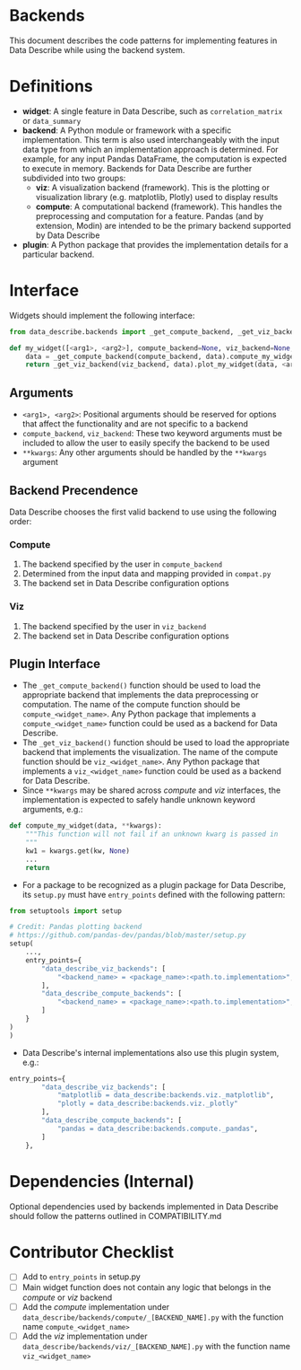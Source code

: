 Backends
========

This document describes the code patterns for implementing features in Data Describe while using the backend system.

# Definitions
- **widget**: A single feature in Data Describe, such as `correlation_matrix` or `data_summary`
- **backend**: A Python module or framework with a specific implementation. This term is also used interchangeably with the input data type from which an implementation approach is determined. For example, for any input Pandas DataFrame, the computation is expected to execute in memory. Backends for Data Describe are further subdivided into two groups:
    - **viz**: A visualization backend (framework). This is the plotting or visualization library (e.g. matplotlib, Plotly) used to display results
    - **compute**: A computational backend (framework). This handles the preprocessing and computation for a feature. Pandas (and by extension, Modin) are intended to be the primary backend supported by Data Describe
- **plugin**: A Python package that provides the implementation details for a particular backend.

# Interface
Widgets should implement the following interface:

```python
from data_describe.backends import _get_compute_backend, _get_viz_backend

def my_widget([<arg1>, <arg2>], compute_backend=None, viz_backend=None, **kwargs):
    data = _get_compute_backend(compute_backend, data).compute_my_widget(<arg1>, **kwargs)
    return _get_viz_backend(viz_backend, data).plot_my_widget(data, <arg1>, **kwargs)
```

## Arguments
- `<arg1>, <arg2>`: Positional arguments should be reserved for options that affect the functionality and are not specific to a backend
- `compute_backend`, `viz_backend`: These two keyword arguments must be included to allow the user to easily specify the backend to be used
- `**kwargs`: Any other arguments should be handled by the `**kwargs` argument

## Backend Precendence
Data Describe chooses the first valid backend to use using the following order:

### Compute
1. The backend specified by the user in `compute_backend`
2. Determined from the input data and mapping provided in `compat.py`
3. The backend set in Data Describe configuration options

### Viz
1. The backend specified by the user in `viz_backend`
2. The backend set in Data Describe configuration options

## Plugin Interface
- The `_get_compute_backend()` function should be used to load the appropriate backend that implements the data preprocessing or computation. The name of the compute function should be `compute_<widget_name>`. Any Python package that implements a `compute_<widget_name>` function could be used as a backend for Data Describe.
- The `_get_viz_backend()` function should be used to load the appropriate backend that implements the visualization. The name of the compute function should be `viz_<widget_name>`. Any Python package that implements a `viz_<widget_name>` function could be used as a backend for Data Describe.
- Since `**kwargs` may be shared across *compute* and *viz* interfaces, the implementation is expected to safely handle unknown keyword arguments, e.g.:
```python
def compute_my_widget(data, **kwargs):
    """This function will not fail if an unknown kwarg is passed in
    """
    kw1 = kwargs.get(kw, None)
    ...
    return
```
- For a package to be recognized as a plugin package for Data Describe, its `setup.py` must have `entry_points` defined with the following pattern:
```python
from setuptools import setup

# Credit: Pandas plotting backend
# https://github.com/pandas-dev/pandas/blob/master/setup.py
setup(
    ...,
    entry_points={
        "data_describe_viz_backends": [
            "<backend_name> = <package_name>:<path.to.implementation>",
        ],
        "data_describe_compute_backends": [
            "<backend_name> = <package_name>:<path.to.implementation>",
        ]
    }
)
)

```
- Data Describe's internal implementations also use this plugin system, e.g.:
```python
entry_points={
        "data_describe_viz_backends": [
            "matplotlib = data_describe:backends.viz._matplotlib",
            "plotly = data_describe:backends.viz._plotly"
        ],
        "data_describe_compute_backends": [
            "pandas = data_describe:backends.compute._pandas",
        ]
    },
```

# Dependencies (Internal)
Optional dependencies used by backends implemented in Data Describe should follow the patterns outlined in COMPATIBILITY.md

# Contributor Checklist
- [ ] Add to `entry_points` in setup.py
- [ ] Main widget function does not contain any logic that belongs in the *compute* or *viz* backend
- [ ] Add the *compute* implementation under `data_describe/backends/compute/_[BACKEND_NAME].py` with the function name `compute_<widget_name>`
- [ ] Add the *viz* implementation under `data_describe/backends/viz/_[BACKEND_NAME].py` with the function name `viz_<widget_name>`
